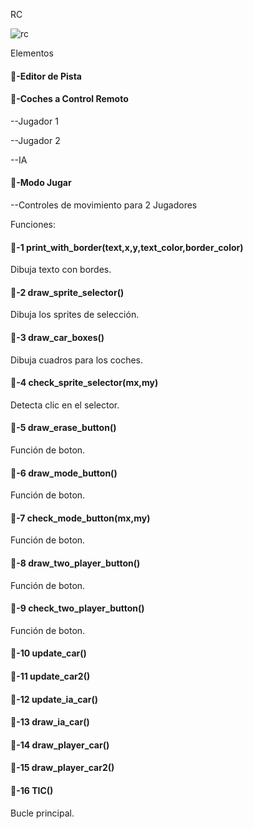 RC

![rc](./Imagenes/2.gif)

Elementos

#### 🎃-Editor de Pista

#### 🎃-Coches a Control Remoto

--Jugador 1

--Jugador 2

--IA

#### 🎃-Modo Jugar

--Controles de movimiento para 2 Jugadores

Funciones:

#### 🔑-1  print_with_border(text,x,y,text_color,border_color)

Dibuja texto con bordes.

#### 🔑-2  draw_sprite_selector()

Dibuja los sprites de selección.

#### 🔑-3  draw_car_boxes()

Dibuja cuadros para los coches.

#### 🔑-4  check_sprite_selector(mx,my)

Detecta clic en el selector.

#### 🔑-5  draw_erase_button()

Función de boton.

#### 🔑-6  draw_mode_button()

Función de boton.

#### 🔑-7  check_mode_button(mx,my)

Función de boton.

#### 🔑-8  draw_two_player_button()

Función de boton.

#### 🔑-9  check_two_player_button()

Función de boton.

#### 🔑-10  update_car()



#### 🔑-11  update_car2()



#### 🔑-12  update_ia_car()



#### 🔑-13  draw_ia_car()



#### 🔑-14  draw_player_car()



#### 🔑-15  draw_player_car2()



#### 🔑-16  TIC()


Bucle principal.
